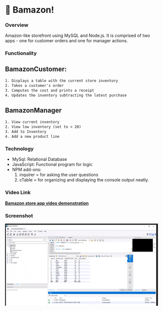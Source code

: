 # :department_store: Bamazon!

### Overview
Amazon-like storefront using MySQL and Node.js. It is comprised of two apps - one for customer orders and one for manager actions.

### Functionality

## BamazonCustomer:
    1. Displays a table with the current store inventory
    2. Takes a customer's order
    3. Computes the cost and prints a receipt
    4. Updates the inventory subtracting the latest purchase

## BamazonManager 
    1. View current inventory
    2. View low inventory (set to < 20)
    3. Add to Inventory
    4. Add a new product line

### Technology

* MySql: Relational Database
* JavaScript: Functional program for logic
* NPM add-ons:
    1. inquirer = for asking the user questions
    2. cTable = for organizing and displaying the console output neatly.

### Video Link
<strong>[Bamazon store app video demonstration](https://drive.google.com/open?id=1myM5Ycymp9T8ULY79YtZSIFycjTSSPl3)</strong>

### Screenshot
![Full Size](assets/bamazon.png)


